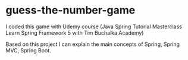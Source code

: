 # guess-the-number-game

I coded this game with Udemy course (Java Spring Tutorial Masterclass Learn Spring Framework 5 with Tim Buchalka Academy)

Based on this project I can explain the main concepts of Spring, Spring MVC, Spring Boot.
